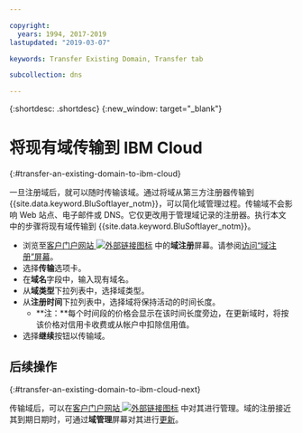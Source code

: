```yaml
---

copyright:
  years: 1994, 2017-2019
lastupdated: "2019-03-07"

keywords: Transfer Existing Domain, Transfer tab

subcollection: dns

---
```


{:shortdesc: .shortdesc}
{:new_window: target="_blank"}

# 将现有域传输到 IBM Cloud
{:#transfer-an-existing-domain-to-ibm-cloud}

一旦注册域后，就可以随时传输该域。通过将域从第三方注册器传输到 {{site.data.keyword.BluSoftlayer_notm}}，可以简化域管理过程。传输域不会影响 Web 站点、电子邮件或 DNS。它仅更改用于管理域记录的注册器。执行本文中的步骤将现有域传输到 {{site.data.keyword.BluSoftlayer_notm}}。

* 浏览至[客户门户网站 ![外部链接图标](../../icons/launch-glyph.svg "外部链接图标")](https://control.softlayer.com/) 中的**域注册**屏幕。请参阅[访问“域注册”屏幕](/docs/infrastructure/dns?topic=dns-how-to-use-the-domain-registration-screen)。
* 选择**传输**选项卡。
* 在**域名**字段中，输入现有域名。
* 从**域类型**下拉列表中，选择域类型。
* 从**注册时间**下拉列表中，选择域将保持活动的时间长度。
  * **注：**每个时间段的价格会显示在该时间长度旁边，在更新域时，将按该价格对信用卡收费或从帐户中扣除信用值。
* 选择**继续**按钮以传输域。

## 后续操作
{:#transfer-an-existing-domain-to-ibm-cloud-next}

传输域后，可以在[客户门户网站 ![外部链接图标](../../icons/launch-glyph.svg "外部链接图标")](https://control.softlayer.com/) 中对其进行管理。域的注册接近其到期日期时，可通过**域管理**屏幕对其进行[更新](/docs/infrastructure/dns?topic=dns-renew-an-existing-domain)。
